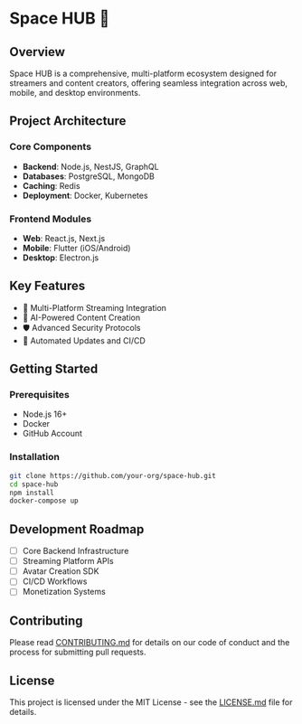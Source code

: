 # Space HUB 🚀

## Overview
Space HUB is a comprehensive, multi-platform ecosystem designed for streamers and content creators, offering seamless integration across web, mobile, and desktop environments.

## Project Architecture

### Core Components
- **Backend**: Node.js, NestJS, GraphQL
- **Databases**: PostgreSQL, MongoDB
- **Caching**: Redis
- **Deployment**: Docker, Kubernetes

### Frontend Modules
- **Web**: React.js, Next.js
- **Mobile**: Flutter (iOS/Android)
- **Desktop**: Electron.js

## Key Features
- 🔗 Multi-Platform Streaming Integration
- 🤖 AI-Powered Content Creation
- 🛡️ Advanced Security Protocols
- 🔄 Automated Updates and CI/CD

## Getting Started

### Prerequisites
- Node.js 16+
- Docker
- GitHub Account

### Installation
```bash
git clone https://github.com/your-org/space-hub.git
cd space-hub
npm install
docker-compose up
```

## Development Roadmap
- [ ] Core Backend Infrastructure
- [ ] Streaming Platform APIs
- [ ] Avatar Creation SDK
- [ ] CI/CD Workflows
- [ ] Monetization Systems

## Contributing
Please read [CONTRIBUTING.md](CONTRIBUTING.md) for details on our code of conduct and the process for submitting pull requests.

## License
This project is licensed under the MIT License - see the [LICENSE.md](LICENSE.md) file for details.
